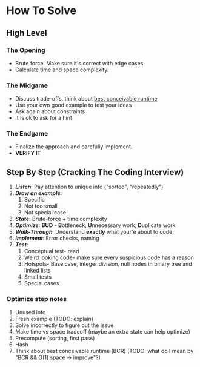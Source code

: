 # How To Solve

## High Level

### The Opening

* Brute force. Make sure it's correct with edge cases.
* Calculate time and space complexity.

### The Midgame

* Discuss trade-offs, think about [best conceivable runtime](TODO:)
* Use your own good example to test your ideas
* Ask again about constraints
* It is ok to ask for a hint

### The Endgame

* Finalize the approach and carefully implement.
* **VERIFY IT**
  
## Step By Step (Cracking The Coding Interview)

1. _**Listen**_: Pay attention to unique info ("sorted", "repeatedly")
2. _**Draw an example**_:
   1. Specific
   2. Not too small
   3. Not special case
3. _**State**_: Brute-force + time complexity
4. _**Optimize**_: **BUD** - **B**ottleneck, **U**nnecessary work, **D**uplicate work
5. _**Walk-Through**_: Understand **exactly** what your'e about to code
6. _**Implement**_: Error checks, naming
7. _**Test**_:
   1. Conceptual test- read
   2. Weird looking code- make sure every suspicious code has a reason
   3. Hotspots- Base case, integer division, null nodes in binary tree and linked lists
   4. Small tests
   5. Special cases

### Optimize step notes

1. Unused info
2. Fresh example (TODO: explain)
3. Solve incorrectly  to figure out the issue
4. Make time vs space tradeoff (maybe an extra state can help optimize)
5. Precompute (sorting, first pass)
6. Hash
7. Think about best conceivable runtime (BCR) (TODO: what do I mean by "BCR && O(1) space -> improve"?)

